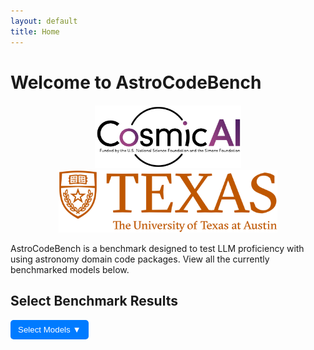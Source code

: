```yaml
---
layout: default
title: Home
---
```


# Welcome to AstroCodeBench

<div style="text-align: center; margin-top: 20px;">
  <img src="assets/pics/cosmic_logo.png" alt="Logo" style="height: 100px; margin: 0 10px;">
  <img src="assets/pics/ut_logo.png" alt="Longhorn" style="height: 100px; margin: 0 10px;">
</div>

AstroCodeBench is a benchmark designed to test LLM proficiency with using astronomy domain code packages. View all the currently benchmarked models below.

<h2>Select Benchmark Results</h2>
<div style="position: relative; display: inline-block;">
  <button id="dropdown-btn" style="padding: 8px 12px; background-color: #007BFF; color: white; border: none; cursor: pointer; border-radius: 5px;">
    Select Models ▼
  </button>
  <div id="model-dropdown" style="display: none; position: absolute; background: white; border: 1px solid #ccc; width: 250px; max-height: 250px; overflow-y: auto;">
  </div>
</div>

<canvas id="benchmarkChart" width="800" height="400"></canvas>

<script src="https://cdn.jsdelivr.net/npm/chart.js"></script>
<script>
  let jsonBasePath = "{{ site.baseurl }}/assets/json/";
  const datasets = {
    "benchmark_results_old.json": "Old Benchmark",
    "benchmark_results_new.json": "Colloquial Query Benchmark"
  };

  let chartData = {
    labels: [],
    datasets: []
  };

  let colors = [
    "rgba(255, 99, 132, 0.5)", "rgba(54, 162, 235, 0.5)",
    "rgba(255, 206, 86, 0.5)", "rgba(75, 192, 192, 0.5)",
    "rgba(153, 102, 255, 0.5)", "rgba(255, 159, 64, 0.5)",
    "rgba(201, 203, 207, 0.5)"
  ];

  let borderColors = [
    "rgba(255, 99, 132, 1)", "rgba(54, 162, 235, 1)",
    "rgba(255, 206, 86, 1)", "rgba(75, 192, 192, 1)",
    "rgba(153, 102, 255, 1)", "rgba(255, 159, 64, 1)",
    "rgba(201, 203, 207, 1)"
  ];

  let usedColors = {}; 
  let currentColorIndex = 0;
  let allModels = {}; // Store model names and corresponding dataset

  let ctx = document.getElementById("benchmarkChart").getContext("2d");
  let benchmarkChart = new Chart(ctx, {
    type: "bar",
    data: chartData,
    options: {
      responsive: true,
      maintainAspectRatio: true,
      scales: { y: { beginAtZero: true } },
      plugins: {
        legend: { display: true },
        title: { display: true, text: "Benchmark Evaluation Metrics" }
      }
    }
  });

  const dropdownBtn = document.getElementById("dropdown-btn");
  const dropdownMenu = document.getElementById("model-dropdown");

  dropdownBtn.addEventListener("click", () => {
    dropdownMenu.style.display = dropdownMenu.style.display === "block" ? "none" : "block";
  });

  document.addEventListener("click", (event) => {
    if (!dropdownBtn.contains(event.target) && !dropdownMenu.contains(event.target)) {
      dropdownMenu.style.display = "none";
    }
  });

  async function populateDropdown() {
    dropdownMenu.innerHTML = "";
    allModels = {};

    for (const [file, datasetName] of Object.entries(datasets)) {
      try {
        const response = await fetch(jsonBasePath + file);
        const data = await response.json();

        data.forEach((item) => {
          let modelName = item.model?.model;
          if (modelName) {
            if (!allModels[modelName]) {
              allModels[modelName] = [];
            }
            allModels[modelName].push(datasetName);
          }
        });
      } catch (error) {
        console.error(`Error loading ${file}:`, error);
      }
    }

    for (const [model, datasetList] of Object.entries(allModels)) {
      const label = document.createElement("label");
      label.style.display = "block";
      label.style.cursor = "pointer";
      label.style.padding = "5px";

      const checkbox = document.createElement("input");
      checkbox.type = "checkbox";
      checkbox.value = model;
      checkbox.style.marginRight = "5px";

      checkbox.addEventListener("change", function () {
        if (this.checked) {
          datasetList.forEach(dataset => fetchAndProcessData(model, dataset));
        } else {
          removeModelFromChart(model);
        }
      });

      label.appendChild(checkbox);
      label.appendChild(document.createTextNode(`${model} (${datasetList.join(", ")})`));
      dropdownMenu.appendChild(label);
    }
  }

async function fetchAndProcessData(selectedModel, dataset) {
    let selectedFile = dataset === "Colloquial Query Benchmark" ? "benchmark_results_new.json" : "benchmark_results_old.json";
    
    try {
        const response = await fetch(jsonBasePath + selectedFile);
        const data = await response.json();

        // Add some debug logging
        console.log("Selected file:", selectedFile);
        console.log("Dataset:", dataset);
        console.log("Data loaded:", data);

        if (chartData.datasets.some(ds => ds.label === selectedModel)) {
            console.warn(`${selectedModel} is already displayed.`);
            return;
        }

        if (!(selectedModel in usedColors)) {
            usedColors[selectedModel] = {
                backgroundColor: colors[currentColorIndex % colors.length],
                borderColor: borderColors[currentColorIndex % borderColors.length]
            };
            currentColorIndex++;
        }

        // Add dataset name to the model label
        const modelLabel = `${selectedModel} (${dataset})`;
        const modelData = data.filter((item) => item.model?.model === selectedModel);

        // Debug log for filtered data
        console.log("Filtered model data:", modelData);

        // Rest of your existing metrics processing code...

        const modelData = data.filter((item) => item.model?.model === selectedModel);

        if (modelData.length === 0) {
            console.warn(`No data found for model: ${selectedModel}`);
            return;
        }

        const metrics = {
            direct_match: [], fuzzy_match: [], codebleu: [],
            codebertscore: [], codebertscore_rescaled: [],
            code_success: [], syntax_match_score: []
        };

        modelData.forEach((item) => {
            if (item.result) {
                item.result.forEach((result) => {
                    if ("direct_match" in result && result.direct_match !== null) {
                        metrics.direct_match.push(result.direct_match ? 1 : 0);
                    }
                    if ("fuzzy_match" in result && result.fuzzy_match !== null) {
                        metrics.fuzzy_match.push(result.fuzzy_match / 100); 
                    }
                    if ("codebleu" in result && result.codebleu?.codebleu !== null) {
                        metrics.codebleu.push(result.codebleu.codebleu);
                    }
                    if ("codebertscore" in result && result.codebertscore?.F1 !== null) {
                        metrics.codebertscore.push(result.codebertscore.F1);
                    }
                    if ("codebertscore_rescaled" in result && result.codebertscore_rescaled?.F1 !== null) {
                        metrics.codebertscore_rescaled.push(result.codebertscore_rescaled.F1);
                    }
                });
            }

            if (item.result_summary) {
                if ("code_success" in item.result_summary) {
                    metrics.code_success.push(item.result_summary.code_success);
                }
                if ("syntax_match_score" in item.result_summary) {
                    metrics.syntax_match_score.push(item.result_summary.syntax_match_score);
                }
            }
        });

        const averages = {};
        for (const [key, values] of Object.entries(metrics)) {
            averages[key] = values.length
                ? values.reduce((sum, val) => sum + val, 0) / values.length
                : 0;
        }

        updateChart(fullModelLabel, averages);
    } catch (error) {
        console.error("Error fetching or processing JSON data:", error);
    }
}

function updateChart(selectedModel, averages) {
    if (chartData.labels.length === 0) {
        chartData.labels = Object.keys(averages);
    }

    chartData.datasets.push({
        label: selectedModel,
        data: Object.values(averages),
        backgroundColor: usedColors[selectedModel].backgroundColor,
        borderColor: usedColors[selectedModel].borderColor,
        borderWidth: 1
    });

    benchmarkChart.update();
}


  function removeModelFromChart(selectedModel) {
    chartData.datasets = chartData.datasets.filter(ds => ds.label !== selectedModel);
    benchmarkChart.update();
  }

  populateDropdown();
</script>
